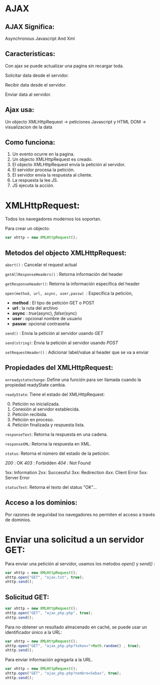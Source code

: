 # AJAX

## AJAX Significa:
Asynchronous Javascript And Xml

## Caracteristicas: 
Con ajax se puede actualizar una pagina sin recargar toda.

Solicitar data desde el servidor.

Recibir data desde el servidor.

Enviar data al servidor.

## Ajax usa:
Un objecto XMLHttpRequest -> peticiones
Javascript y HTML DOM -> visualizacion de la data

## Como funciona:

1. Un evento ocurre en la pagina.
2. Un objecto XMLHttpRequest es creado.
3. El objecto XMLHttpRequest envía la petición al servidor.
4. El servidor procesa la petición.
5. El servidor envia la respuesta al cliente.
6. La respuesta la lee JS.
7. JS ejecuta la acción.

# XMLHttpRequest:

Todos los navegadores modernos los soportan.

Para crear un objecto:

```javascript
var xhttp = new XMLHttpRequest();
```

## Metodos del objecto XMLHttpRequest:

```abort()``` : Cancelar el request actual

```getAllResponseHeaders()``` : Retorna información del header 

```getResponseHeader()```: Retorna la información específica del header 

```open(method, url, async, user,passw) ```: Especifica la petición,
 * __method__ : El tipo de petición GET o POST
 * __url__ : la ruta del archivo
 * __async__ : *true*(async), *false*(sync)
 * __user__ : opcional nombre de usuario
 * __passw__: opcional contraseña

```send()``` : Envia la petición al servidor usando *GET*

```send(string)```: Envia la petición al servidor usando *POST* 

```setRequestHeader()``` : Adicionar label/value al header que se va a enviar

## Propiedades del XMLHttpRequest:
```onreadystatechange```: Define una función para ser llamada cuando la propiedad readyState cambia.

```readyState```: Tiene el estado del XMLHttpRequest:

0. Petición no inicializada.
1. Conexión al servidor establecida.
2. Petición recibida.
3. Petición en proceso.
4. Petición finalizada y respuesta lista.

```responseText```: Retorna la respuesta en una cadena.

```responseXML```: Retorna la respuesta en XML.

```status```: Retorna el número del estado de la petición: 

*200* : OK
*403* : Forbidden
*404* : Not Found

1xx: Information
2xx: Successful
3xx: Redirection
4xx: Client Error
5xx: Server Error

```statusText```: Retorna el texto del status "OK"...

## Acceso a los dominios:

Por razones de seguridad los navegadores no permiten el acceso a través de dominios.

# Enviar una solicitud a un servidor GET:

Para enviar una petición al servidor, usamos los metodos *open()* y *send()* : 

```javascript
var xhttp = new XMLHttpRequest(); 
xhttp.open("GET", "ajax.txt", true);
xhttp.send();
```
## Solicitud GET:

```javascript
var xhttp = new XMLHttpRequest(); 
xhttp.open("GET", "ajax_php.php", true);
xhttp.send();
```
Para no obtener un resultado almacenado en caché, se puede usar un identificador único a la URL:

```javascript
var xhttp = new XMLHttpRequest();
xhttp.open("GET", "ajax_php.php?token="+Math.random() , true);
xhttp.send();
```
Para enviar información agregarla a la URL.

```javascript
var xhttp = new XMLHttpRequest();
xhttp.open("GET", "ajax_php.php?nombre=Sebas", true);
xhttp.send();
```

